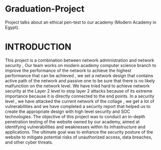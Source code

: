 # Graduation-Project
Project talks about an ethical pen-test to our academy (Modern Academy in Egypt).
# INTRODUCTION
This project is a combination between network administration and network security , Our team works on modern
academy computer science branch to improve the performance of the network to achieve the highest performance
that can be achieved , we set a network design that contains active path of the network and passive one to be sure
that there is no likely malfunction on the network level.
We have tried hard to achieve network security at the Layer 2 level to stop layer 2 attacks because of its extreme
importance because it is directly connected to the end points.
In a security level , we have attacked the current network of the collage , we get a lot of vulnerabilities and we have
completed a security report that helped us to create the appropriate design with high level security and
SOC technologies.
The objective of this project was to conduct an in-depth penetration testing of the website owned by our academy,
aimed at identifying vulnerabilities and weaknesses within its infrastructure and applications.
The ultimate goal was to enhance the security posture of the website to mitigate potential risks of unauthorized
access, data breaches, and other cyber threats.
